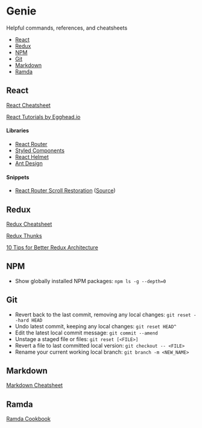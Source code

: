 # Genie
Helpful commands, references, and cheatsheets

* [React](#react)
* [Redux](#redux)
* [NPM](#npm)
* [Git](#git)
* [Markdown](#markdown)
* [Ramda](#ramda)

## React 

[React Cheatsheet](https://devhints.io/react)

[React Tutorials by Egghead.io](https://egghead.io/browse/frameworks/react)

#### Libraries
* [React Router](https://reacttraining.com/react-router/web/guides/philosophy)
* [Styled Components](https://www.styled-components.com)
* [React Helmet](https://github.com/nfl/react-helmet)
* [Ant Design](https://ant.design/docs/react/introduce)

#### Snippets
* [React Router Scroll Restoration](https://gist.github.com/wesokuhara/b94c9403b84dc072156ee1b95a0904b9) ([Source](https://github.com/ReactTraining/react-router/blob/master/packages/react-router-dom/docs/guides/scroll-restoration.md))

## Redux 

[Redux Cheatsheet](https://devhints.io/redux)

[Redux Thunks](https://github.com/gaearon/redux-thunk)

[10 Tips for Better Redux Architecture](https://medium.com/javascript-scene/10-tips-for-better-redux-architecture-69250425af44)

## NPM

* Show globally installed NPM packages: `npm ls -g --depth=0`

## Git

* Revert back to the last commit, removing any local changes: `git reset --hard HEAD`
* Undo latest commit, keeping any local changes: `git reset HEAD^`
* Edit the latest local commit message: `git commit --amend`
* Unstage a staged file or files: `git reset [<FILE>]`
* Revert a file to last committed local version: `git checkout -- <FILE>`
* Rename your current working local branch: `git branch -m <NEW_NAME>`

## Markdown

[Markdown Cheatsheet](https://github.com/adam-p/markdown-here/wiki/Markdown-Cheatsheet)

## Ramda

[Ramda Cookbook](https://github.com/ramda/ramda/wiki/Cookbook)
